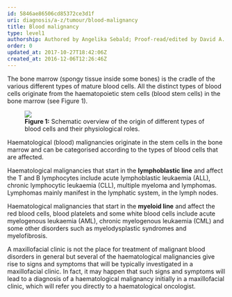 ```yaml
---
id: 5846ae86506cd85372ce3d1f
uri: diagnosis/a-z/tumour/blood-malignancy
title: Blood malignancy
type: level1
authorship: Authored by Angelika Sebald; Proof-read/edited by David A. Mitchell
order: 0
updated_at: 2017-10-27T18:42:06Z
created_at: 2016-12-06T12:26:46Z
---
```


<p>The bone marrow (spongy tissue inside some bones) is the cradle
    of the various different types of mature blood cells. All
    the distinct types of blood cells originate from the haematopoietic
    stem cells (blood stem cells) in the bone marrow (see Figure
    1).</p>
<figure><img src="/diagnosis-list-tumour-haematological-malignancy-level1-figure1.png">
    <figcaption><strong>Figure 1:</strong> Schematic overview of the origin
        of different types of blood cells and their physiological
        roles.</figcaption>
</figure>
<p>Haematological (blood) malignancies originate in the stem cells
    in the bone marrow and can be categorised according to the
    types of blood cells that are affected.</p>
<p>Haematological malignancies that start in the <strong>lymphoblastic line</strong>    and affect the T and B lymphocytes include acute lymphoblastic
    leukaemia (ALL), chronic lymphocytic leukaemia (CLL), multiple
    myeloma and lymphomas. Lymphomas mainly manifest in the lymphatic
    system, in the lymph nodes.</p>
<p>Haematological malignancies that start in the <strong>myeloid line</strong>    and affect the red blood cells, blood platelets and some
    white blood cells include acute myelogenous leukaemia (AML),
    chronic myelogenous leukaemia (CML) and some other disorders
    such as myelodysplastic syndromes and myelofibrosis.</p>
<p>A maxillofacial clinic is not the place for treatment of malignant
    blood disorders in general but several of the haematological
    malignancies give rise to signs and symptoms that will be
    typically investigated in a maxillofacial clinic. In fact,
    it may happen that such signs and symptoms will lead to a
    diagnosis of a haematological malignancy initially in a maxillofacial
    clinic, which will refer you directly to a haematological
    oncologist.</p>
